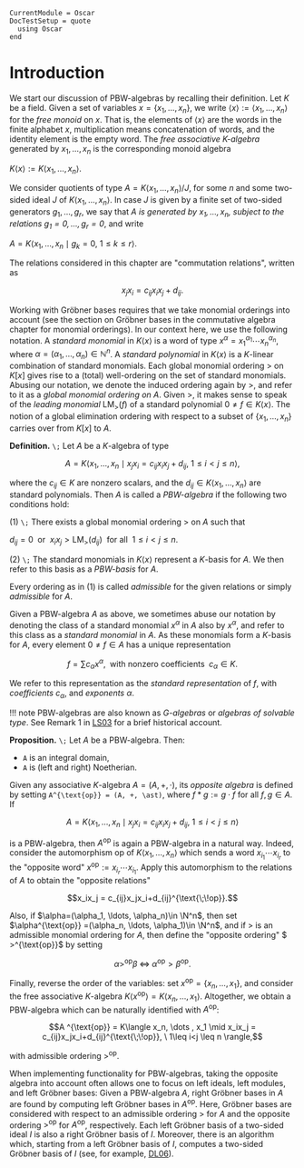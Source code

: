 ```@meta
CurrentModule = Oscar
DocTestSetup = quote
  using Oscar
end
```

# Introduction

We start our discussion of PBW-algebras by recalling their definition.
Let $K$ be a field. Given a set of variables $x=\{x_1, \ldots, x_n\},$ we write
${\left\langle {x}\right\rangle}:=\langle x_{1},\ldots, x_{n} \rangle$ for the *free monoid* on $x$.
That is, the elements of $\langle x \rangle$ are the words in the finite alphabet $x$, multiplication
means concatenation of words, and the identity element is the empty word.
The *free associative $K$-algebra* generated by $x_{1},\dots, x_{n}$ is the corresponding monoid algebra

$K \langle {x}\rangle:= K \langle x_{1},\dots, x_{n} \rangle.$

We consider quotients of type $A = K\langle x_1, \dots, x_n \rangle/J$, for some $n$ and some
two-sided ideal $J$ of $K\langle x_1, \dots, x_n \rangle$. In case $J$ is given by a finite set
of two-sided generators $g_1, \dots, g_r$, we say that *$A$ is generated by $x_1, \dots, x_n$,
subject to the relations $g_1 = 0, \dots, g_r = 0$*, and write

$A = K\langle x_1, \dots , x_n \mid g_k=0, \ 1\leq k \leq r \rangle.$

The relations considered in this chapter are "commutation relations", written as
```math
x_jx_i = c_{ij}x_ix_j+d_{ij}.
```

Working with Gröbner bases requires that we take monomial orderings into account (see the section
on Gröbner bases in the commutative algebra chapter for monomial orderings). In our context here, we use the following notation.
A *standard monomial* in $K \langle x \rangle$ is a word of type $x^\alpha=x_{1}^{\alpha_{1}}\cdots x_{n}^{\alpha_{n}},$
where $\alpha=(\alpha_1,\dots,\alpha_n)\in\mathbb N^n$. A *standard polynomial* in $K \langle x \rangle$
is a $K$-linear combination of standard monomials. Each global monomial ordering $>$ on $K[x]$ gives rise to
a (total) well-ordering on the set of standard monomials. Abusing our notation, we denote the induced ordering
again by $>$, and refer to it as a *global monomial ordering on $A$*. Given $>$, it makes sense to speak of the
*leading monomial* $\text{LM}_>(f)$ of a standard polynomial $0\neq f \in K \langle x \rangle.$ The notion
of a global elimination ordering with respect to a subset of $\{ x_{1},\ldots, x_{n} \}$ carries over
from $K[x]$ to $A$.

**Definition.**  ``\;`` Let $A$ be a $K$-algebra of type
```math
A = K\langle x_1, \dots , x_n \mid x_jx_i = c_{ij}x_ix_j+d_{ij},  \ 1\leq i<j \leq n \rangle,
```
where the $c_{ij}\in K$ are nonzero scalars, and the $d_{ij}\in K\langle x_1, \dots , x_n\rangle$ are 
standard polynomials. Then $A$ is called a *PBW-algebra* if the following two conditions hold:

(1) ``\;`` There exists a global monomial ordering $>$ on $A$ such that

$d_{ij}=0\ \text{ or }\ x_ix_j> \text{LM}_>(d_{ij})\ \text{ for all }\ 1\leq i<j \leq n.$

(2) ``\;`` The standard monomials in $K \langle x \rangle$ represent a $K$-basis for $A$.  We then refer to this basis as a *PBW-basis* for $A$. 

Every ordering as in (1) is called *admissible* for the given relations or simply *admissible* for $A$.

Given a PBW-algebra $A$ as above, we sometimes abuse our notation by denoting the class of a standard monomial $x^{\alpha}$ in $A$ also by $x^{\alpha}$,
and refer to this class as a *standard monomial* in $A$. As these monomials form a $K$-basis for $A$, every element $0\neq f\in A$ has a unique representation
```math
f=\sum c_{\alpha}x^{\alpha}, \; \text{ with nonzero coefficients } \; c_{\alpha}\in K.
```
We refer to this representation as the *standard representation* of $f$, with *coefficients* $c_{\alpha}$, and *exponents* $\alpha$.

!!! note
    PBW-algebras are also known as *G-algebras* or *algebras of solvable type*. See Remark 1 in [LS03](@cite) for a brief historical account.
 
**Proposition.**  ``\;`` Let $A$ be a PBW-algebra. Then:
- ``A`` is an integral domain,
- ``A`` is (left and right) Noetherian.

Given any associative $K$-algebra $A = (A, +, \cdot)$, its *opposite algebra* is defined by setting
``A^{\text{op}} = (A, +, \ast)``, where $f\ast g:=g\cdot f$ for all $f, g\in A.$
If
```math
A = K\langle x_1, \dots , x_n \mid x_jx_i = c_{ij} x_ix_j+d_{ij},  \ 1\leq i<j \leq n \rangle
```
is a PBW-algebra, then $A^{\text{op}}$ is again a PBW-algebra in a natural way. Indeed, consider the automorphism ${\text{op}}$
of $K\langle x_1, \dots , x_n\rangle$ which sends a word $x_{i_1}\cdots x_{i_r}$ to the "opposite word" $x^{\text{op}}:=x_{i_r}\cdots x_{i_1}$.
Apply this automorphism to the relations of $A$ to obtain the "opposite relations"
```math
x_ix_j = c_{ij}x_jx_i+d_{ij}^{\text{\;\!op}}.
```
Also, if $\alpha=(\alpha_1, \ldots, \alpha_n)\in \N^n$, then set $\alpha^{\text{op}} =(\alpha_n, \ldots, \alpha_1)\in \N^n$,
and if $>$ is an admissible monomial ordering for $A$, then define the "opposite ordering" $ >^{\text{op}}$ by setting
```math
\alpha >^{\text{op}}  \beta \;\Leftrightarrow\;  \alpha^{\text{op}} > \beta^{\text{op}}.
```
Finally, reverse the order of the variables: set $x ^{\text{op}}=\{x_n, \ldots, x_1\}$, and consider the free associative $K$-algebra
$K \langle x^\text{op}\rangle = K \langle x_{n},\dots, x_{1} \rangle.$ Altogether, we obtain a PBW-algebra which can be naturally
identified with $A^{\text{op}}$:
```math
A ^{\text{op}}  = K\langle x_n, \dots , x_1 \mid x_ix_j = c_{ij}x_jx_i+d_{ij}^{\text{\;\!op}},  \ 1\leq i<j \leq n \rangle,
```
with admissible ordering $>^{\text{op}}$.

When implementing functionality for PBW-algebras, taking the opposite algebra into account often allows
one to focus on left ideals, left modules, and left Gröbner bases: Given a PBW-algebra $A$, right Gröbner
bases in $A$ are found by computing left Gröbner bases in $A^{\text{op}}$. Here, Gröbner bases are
considered with respect to an admissible ordering $>$ for $A$ and the opposite ordering $>^{\text{op}}$
for $A^{\text{op}}$, respectively. Each left Gröbner basis of  a two-sided ideal $I$ is also a right Gröbner
basis of $I$. Moreover, there is an algorithm which, starting from a left Gröbner basis
of $I$, computes a two-sided Gröbner basis of $I$ (see, for example,  [DL06](@cite)). 


